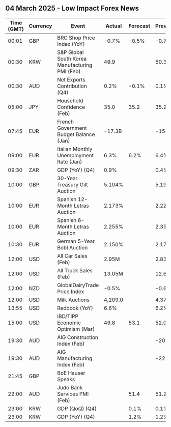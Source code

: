 ## 04 March 2025 - Low Impact Forex News

| Time (GMT) | Currency | Event | Actual | Forecast | Previous |
|------|----------|-------|--------|----------|----------|
| 00:01 | GBP | BRC Shop Price Index (YoY) | -0.7% | -0.5% | -0.7% |
| 00:30 | KRW | S&P Global South Korea Manufacturing PMI (Feb) | 49.9 |  | 50.3 |
| 00:30 | AUD | Net Exports Contribution (Q4) | 0.2% | -0.1% | 0.1% |
| 05:00 | JPY | Household Confidence (Feb) | 35.0 | 35.2 | 35.2 |
| 07:45 | EUR | French Government Budget Balance (Jan) | -17.3B |  | -156.3B |
| 09:00 | EUR | Italian Monthly Unemployment Rate (Jan) | 6.3% | 6.2% | 6.4% |
| 09:30 | ZAR | GDP (YoY) (Q4) | 0.9% |  | 0.4% |
| 10:00 | GBP | 30-Year Treasury Gilt Auction | 5.104% |  | 5.198% |
| 10:00 | EUR | Spanish 12-Month Letras Auction | 2.173% |  | 2.221% |
| 10:00 | EUR | Spanish 6-Month Letras Auction | 2.255% |  | 2.355% |
| 10:30 | EUR | German 5-Year Bobl Auction | 2.150% |  | 2.170% |
| 12:00 | USD | All Car Sales (Feb) | 2.95M |  | 2.83M |
| 12:00 | USD | All Truck Sales (Feb) | 13.05M |  | 12.67M |
| 12:00 | NZD | GlobalDairyTrade Price Index | -0.5% |  | -0.6% |
| 12:00 | USD | Milk Auctions | 4,209.0 |  | 4,370.0 |
| 13:55 | USD | Redbook (YoY) | 6.6% |  | 6.2% |
| 15:00 | USD | IBD/TIPP Economic Optimism (Mar) | 49.8 | 53.1 | 52.0 |
| 19:30 | AUD | AIG Construction Index (Feb) |  |  | -20.0 |
| 19:30 | AUD | AIG Manufacturing Index (Feb) |  |  | -22.7 |
| 21:45 | GBP | BoE Hauser Speaks |  |  |  |
| 22:00 | AUD | Judo Bank Services PMI (Feb) |  | 51.4 | 51.2 |
| 23:00 | KRW | GDP (QoQ) (Q4) |  | 0.1% | 0.1% |
| 23:00 | KRW | GDP (YoY) (Q4) |  | 1.2% | 1.2% |
